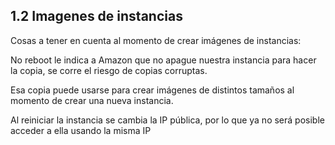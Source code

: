 ## 1.2 Imagenes de instancias

Cosas a tener en cuenta al momento de crear imágenes de instancias:

No reboot le indica a Amazon que no apague nuestra instancia para hacer
la copia, se corre el riesgo de copias corruptas.

Esa copia puede usarse para crear imágenes de distintos tamaños al
momento de crear una nueva instancia.

Al reiniciar la instancia se cambia la IP pública, por lo que ya no será
posible acceder a ella usando la misma IP

